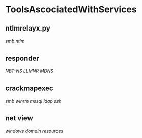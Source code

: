 # ToolsAscociatedWithServices
## ntlmrelayx.py
###### smb ntlm
## responder
###### NBT-NS LLMNR MDNS
## crackmapexec
###### smb winrm mssql ldap ssh 
## net view
###### windows domain resources
